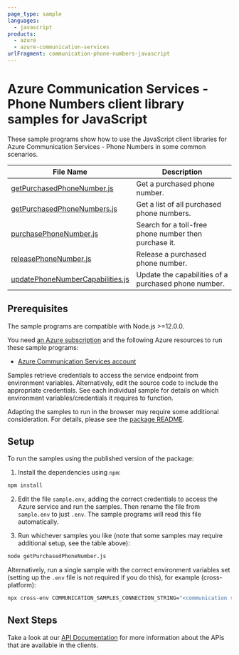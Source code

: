 ```yaml
---
page_type: sample
languages:
  - javascript
products:
  - azure
  - azure-communication-services
urlFragment: communication-phone-numbers-javascript
---
```


# Azure Communication Services - Phone Numbers client library samples for JavaScript

These sample programs show how to use the JavaScript client libraries for Azure Communication Services - Phone Numbers in some common scenarios.

| **File Name**                                                     | **Description**                                       |
| ----------------------------------------------------------------- | ----------------------------------------------------- |
| [getPurchasedPhoneNumber.js][getpurchasedphonenumber]             | Get a purchased phone number.                         |
| [getPurchasedPhoneNumbers.js][getpurchasedphonenumbers]           | Get a list of all purchased phone numbers.            |
| [purchasePhoneNumber.js][purchasephonenumber]                     | Search for a toll-free phone number then purchase it. |
| [releasePhoneNumber.js][releasephonenumber]                       | Release a purchased phone number.                     |
| [updatePhoneNumberCapabilities.js][updatephonenumbercapabilities] | Update the capabilities of a purchased phone number.  |

## Prerequisites

The sample programs are compatible with Node.js >=12.0.0.

You need [an Azure subscription][freesub] and the following Azure resources to run these sample programs:

- [Azure Communication Services account][createinstance_azurecommunicationservicesaccount]

Samples retrieve credentials to access the service endpoint from environment variables. Alternatively, edit the source code to include the appropriate credentials. See each individual sample for details on which environment variables/credentials it requires to function.

Adapting the samples to run in the browser may require some additional consideration. For details, please see the [package README][package].

## Setup

To run the samples using the published version of the package:

1. Install the dependencies using `npm`:

```bash
npm install
```

2. Edit the file `sample.env`, adding the correct credentials to access the Azure service and run the samples. Then rename the file from `sample.env` to just `.env`. The sample programs will read this file automatically.

3. Run whichever samples you like (note that some samples may require additional setup, see the table above):

```bash
node getPurchasedPhoneNumber.js
```

Alternatively, run a single sample with the correct environment variables set (setting up the `.env` file is not required if you do this), for example (cross-platform):

```bash
npx cross-env COMMUNICATION_SAMPLES_CONNECTION_STRING="<communication samples connection string>" PHONE_NUMBER_TO_GET="<phone number to get>" AZURE_PHONE_NUMBER="<azure phone number>" node getPurchasedPhoneNumber.js
```

## Next Steps

Take a look at our [API Documentation][apiref] for more information about the APIs that are available in the clients.

[getpurchasedphonenumber]: https://github.com/Azure/azure-sdk-for-js/blob/master/sdk/communication/communication-phone-numbers/samples/v1/javascript/getPurchasedPhoneNumber.js
[getpurchasedphonenumbers]: https://github.com/Azure/azure-sdk-for-js/blob/master/sdk/communication/communication-phone-numbers/samples/v1/javascript/getPurchasedPhoneNumbers.js
[purchasephonenumber]: https://github.com/Azure/azure-sdk-for-js/blob/master/sdk/communication/communication-phone-numbers/samples/v1/javascript/purchasePhoneNumber.js
[releasephonenumber]: https://github.com/Azure/azure-sdk-for-js/blob/master/sdk/communication/communication-phone-numbers/samples/v1/javascript/releasePhoneNumber.js
[updatephonenumbercapabilities]: https://github.com/Azure/azure-sdk-for-js/blob/master/sdk/communication/communication-phone-numbers/samples/v1/javascript/updatePhoneNumberCapabilities.js
[apiref]: https://docs.microsoft.com/javascript/api/@azure/communication-phone-numbers
[freesub]: https://azure.microsoft.com/free/
[createinstance_azurecommunicationservicesaccount]: https://docs.microsoft.com/azure/communication-services/quickstarts/create-communication-resource
[package]: https://github.com/Azure/azure-sdk-for-js/tree/master/sdk/communication/communication-phone-numbers/README.md
